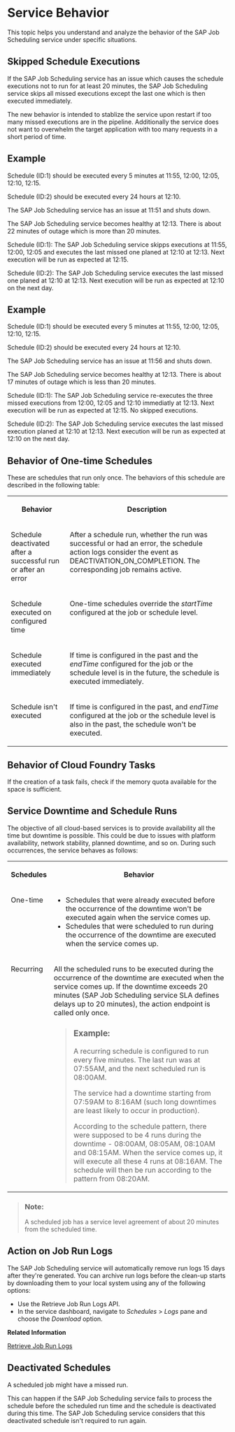 <!-- loiod09664b7ae9d453e8b8a3a6e09449916 -->

# Service Behavior

This topic helps you understand and analyze the behavior of the SAP Job Scheduling service under specific situations.



<a name="loiod09664b7ae9d453e8b8a3a6e09449916__section_w5c_qyt_trb"/>

## Skipped Schedule Executions

If the SAP Job Scheduling service has an issue which causes the schedule executions not to run for at least 20 minutes, the SAP Job Scheduling service skips all missed executions except the last one which is then executed immediately.

The new behavior is intended to stablize the service upon restart if too many missed executions are in the pipeline. Additionally the service does not want to overwhelm the target application with too many requests in a short period of time.



## Example

Schedule \(ID:1\) should be executed every 5 minutes at 11:55, 12:00, 12:05, 12:10, 12:15.

Schedule \(ID:2\) should be executed every 24 hours at 12:10.

The SAP Job Scheduling service has an issue at 11:51 and shuts down.

The SAP Job Scheduling service becomes healthy at 12:13. There is about 22 minutes of outage which is more than 20 minutes.

Schedule \(ID:1\): The SAP Job Scheduling service skipps executions at 11:55, 12:00, 12:05 and executes the last missed one planed at 12:10 at 12:13. Next execution will be run as expected at 12:15.

Schedule \(ID:2\): The SAP Job Scheduling service executes the last missed one planed at 12:10 at 12:13. Next execution will be run as expected at 12:10 on the next day.



## Example

Schedule \(ID:1\) should be executed every 5 minutes at 11:55, 12:00, 12:05, 12:10, 12:15.

Schedule \(ID:2\) should be executed every 24 hours at 12:10.

The SAP Job Scheduling service has an issue at 11:56 and shuts down.

The SAP Job Scheduling service becomes healthy at 12:13. There is about 17 minutes of outage which is less than 20 minutes.

Schedule \(ID:1\): The SAP Job Scheduling service re-executes the three missed executions from 12:00, 12:05 and 12:10 immediatly at 12:13. Next execution will be run as expected at 12:15. No skipped executions.

Schedule \(ID:2\): The SAP Job Scheduling service executes the last missed execution planed at 12:10 at 12:13. Next execution will be run as expected at 12:10 on the next day.



<a name="loiod09664b7ae9d453e8b8a3a6e09449916__section_o5j_2w1_mbb"/>

## Behavior of One-time Schedules

These are schedules that run only once. The behaviors of this schedule are described in the following table:


<table>
<tr>
<th valign="top">

Behavior

</th>
<th valign="top">

Description

</th>
</tr>
<tr>
<td valign="top">

Schedule deactivated after a successful run or after an error

</td>
<td valign="top">

After a schedule run, whether the run was successful or had an error, the schedule action logs consider the event as DEACTIVATION\_ON\_COMPLETION. The corresponding job remains active.

</td>
</tr>
<tr>
<td valign="top">

Schedule executed on configured time

</td>
<td valign="top">

One-time schedules override the *startTime* configured at the job or schedule level.

</td>
</tr>
<tr>
<td valign="top">

Schedule executed immediately

</td>
<td valign="top">

If time is configured in the past and the *endTime* configured for the job or the schedule level is in the future, the schedule is executed immediately.

</td>
</tr>
<tr>
<td valign="top">

Schedule isn't executed

</td>
<td valign="top">

If time is configured in the past, and *endTime* configured at the job or the schedule level is also in the past, the schedule won't be executed.

</td>
</tr>
</table>



<a name="loiod09664b7ae9d453e8b8a3a6e09449916__section_kls_n34_y2b"/>

## Behavior of Cloud Foundry Tasks

If the creation of a task fails, check if the memory quota available for the space is sufficient.



<a name="loiod09664b7ae9d453e8b8a3a6e09449916__section_sms_fw1_mbb"/>

## Service Downtime and Schedule Runs

The objective of all cloud-based services is to provide availability all the time but downtime is possible. This could be due to issues with platform availability, network stability, planned downtime, and so on. During such occurrences, the service behaves as follows:


<table>
<tr>
<th valign="top">

Schedules

</th>
<th valign="top">

Behavior

</th>
</tr>
<tr>
<td valign="top">

One-time

</td>
<td valign="top">

-   Schedules that were already executed before the occurrence of the downtime won't be executed again when the service comes up.
-   Schedules that were scheduled to run during the occurrence of the downtime are executed when the service comes up.



</td>
</tr>
<tr>
<td valign="top">

Recurring

</td>
<td valign="top">

All the scheduled runs to be executed during the occurrence of the downtime are executed when the service comes up. If the downtime exceeds 20 minutes \(SAP Job Scheduling service SLA defines delays up to 20 minutes\), the action endpoint is called only once.

> ### Example:  
> A recurring schedule is configured to run every five minutes. The last run was at 07:55AM, and the next scheduled run is 08:00AM.
> 
> The service had a downtime starting from 07:59AM to 8:16AM \(such long downtimes are least likely to occur in production\).
> 
> According to the schedule pattern, there were supposed to be 4 runs during the downtime - 08:00AM, 08:05AM, 08:10AM and 08:15AM. When the service comes up, it will execute all these 4 runs at 08:16AM. The schedule will then be run according to the pattern from 08:20AM.



</td>
</tr>
</table>

> ### Note:  
> A scheduled job has a service level agreement of about 20 minutes from the scheduled time.



<a name="loiod09664b7ae9d453e8b8a3a6e09449916__section_RunLogs"/>

## Action on Job Run Logs

The SAP Job Scheduling service will automatically remove run logs 15 days after they're generated. You can archive run logs before the clean-up starts by downloading them to your local system using any of the following options:

-   Use the Retrieve Job Run Logs API.
-   In the service dashboard, navigate to *Schedules* \> *Logs* pane and choose the *Download* option.

**Related Information**  


[Retrieve Job Run Logs](retrieve-job-run-logs-13d38f3.md "This API retrieves the run logs for a specified job schedule.")

<a name="loio3aaa1cf65a30407da04d0755d5f92ab6"/>

<!-- loio3aaa1cf65a30407da04d0755d5f92ab6 -->

## Deactivated Schedules

A scheduled job might have a missed run.

This can happen if the SAP Job Scheduling service fails to process the schedule before the scheduled run time and the schedule is deactivated during this time. The SAP Job Scheduling service considers that this deactivated schedule isn't required to run again.

